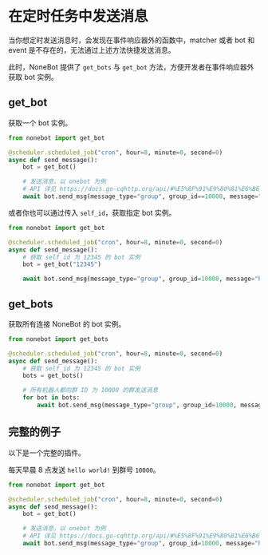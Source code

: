 # 在定时任务中发送消息

当你想定时发送消息时，会发现在事件响应器外的函数中，matcher 或者 bot 和 event 是不存在的，无法通过上述方法快捷发送消息。

此时，NoneBot 提供了 `get_bots` 与 `get_bot` 方法，方便开发者在事件响应器外获取 bot 实例。

## get_bot

获取一个 bot 实例。

```python
from nonebot import get_bot

@scheduler.scheduled_job("cron", hour=8, minute=0, second=0)
async def send_message():
    bot = get_bot()

    # 发送消息，以 onebot 为例
    # API 详见 https://docs.go-cqhttp.org/api/#%E5%8F%91%E9%80%81%E6%B6%88%E6%81%AF
    await bot.send_msg(message_type="group", group_id==10000, message="hello world!")
```

或者你也可以通过传入 `self_id`，获取指定 bot 实例。

```python
from nonebot import get_bot

@scheduler.scheduled_job("cron", hour=8, minute=0, second=0)
async def send_message():
    # 获取 self_id 为 12345 的 bot 实例
    bot = get_bot("12345")

    await bot.send_msg(message_type="group", group_id=10000, message="hello world!")
```

## get_bots

获取所有连接 NoneBot 的 bot 实例。

```python
from nonebot import get_bots

@scheduler.scheduled_job("cron", hour=8, minute=0, second=0)
async def send_message():
    # 获取 self_id 为 12345 的 bot 实例
    bots = get_bots()

    # 所有机器人都向群 ID 为 10000 的群发送消息
    for bot in bots:
        await bot.send_msg(message_type="group", group_id=10000, message="hello world!")
```

## 完整的例子

以下是一个完整的插件。

每天早晨 8 点发送 `hello world!` 到群号 `10000`。

```python
from nonebot import get_bot

@scheduler.scheduled_job("cron", hour=8, minute=0, second=0)
async def send_message():
    bot = get_bot()

    # 发送消息，以 onebot 为例
    # API 详见 https://docs.go-cqhttp.org/api/#%E5%8F%91%E9%80%81%E6%B6%88%E6%81%AF
    await bot.send_msg(message_type="group", group_id=10000, message="hello world!")
```
